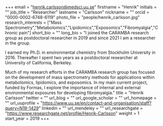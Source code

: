 +++ 
email = "henrik.carlsson@medsci.uu.se"
firstname = "Henrik" 
initials = "" 
job_title = "Researcher"
lastname = "Carlsson" 
nickname = "" 
orcid = "0000-0002-6748-6119"
photo_file = "people/henrik_carlsson.jpg"
research_interests = ["Mass Spectrometry","Metabolomics","Lipidomics","Exposomics","Fibromyalgia","Chronic pain"]
short_bio = "" 
long_bio = "I joined the CARAMBA research group as postdoctoral researcher in 2019 and since 2021 I am a researcher in the group.
 
I earned my Ph.D. in environmental chemistry from Stockholm University in 2016. Thereafter I spent two years as a postdoctoral researcher at University of California, Berkeley.

Much of my research efforts in the CARAMBA research group has focused on the development of mass spectrometry methods for applications within metabolomics, lipidomics, and exposomics. In my main current project, funded by Formas, I explore the importance of internal and external environmental exposures for developing fibromyalgia." 
title = "Henrik Carlsson" 
twitter = "" 
url_blog = "" 
url_google_scholar = ""
url_homepage = "" 
url_uuprofile = "https://www.uu.se/en/contact-and-organisation/staff?query=N19-1429"
linkedin = "" 
url_mendeley = "" 
url_researchgate = "https://www.researchgate.net/profile/Henrik-Carlsson" 
weight = 1 
start_year = 2019
+++
